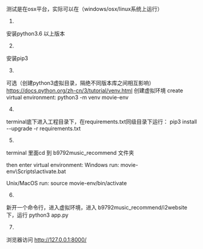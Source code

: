 测试是在osx平台，实际可以在（windows/osx/linux系统上运行）

1.
安装python3.6 以上版本

2. 
安装pip3 

3.
可选（创建python3虚拟目录，隔绝不同版本库之间相互影响）
https://docs.python.org/zh-cn/3/tutorial/venv.html
创建虚拟环境 create virtual environment:
python3 -m venv  movie-env

4.


terminal底下进入工程目录下，在requirements.txt同级目录下运行：
pip3 install --upgrade -r requirements.txt


5.
terminal 里面cd 到 b9792music_recommend 文件夹

then enter virtual environment:
Windows run:
movie-env\Scripts\activate.bat

Unix/MacOS run:
source movie-env/bin/activate

6.

新开一个命令行，进入虚拟环境，进入 b9792music_recommend/i2website下，运行
python3 app.py


7.
浏览器访问 http://127.0.0.1:8000/

